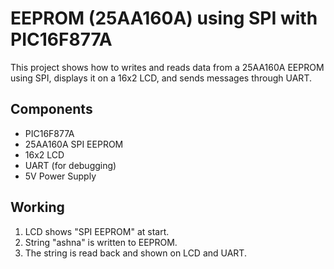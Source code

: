 # EEPROM (25AA160A) using SPI with PIC16F877A

This project shows how to writes and reads data from a 25AA160A EEPROM using SPI, displays it on a 16x2 LCD, and sends messages through UART.

## Components
- PIC16F877A  
- 25AA160A SPI EEPROM  
- 16x2 LCD  
- UART (for debugging)  
- 5V Power Supply  


## Working
1. LCD shows "SPI EEPROM" at start.  
2. String "ashna" is written to EEPROM.  
3. The string is read back and shown on LCD and UART.  
